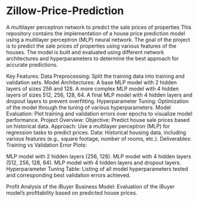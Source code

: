# Zillow-Price-Prediction
A multilayer perceptron network to predict the sale prices of properties
This repository contains the implementation of a house price prediction model using a multilayer perceptron (MLP) neural network. The goal of the project is to predict the sale prices of properties using various features of the houses. The model is built and evaluated using different network architectures and hyperparameters to determine the best approach for accurate predictions.

Key Features:
Data Preprocessing: Split the training data into training and validation sets.
Model Architectures:
A base MLP model with 2 hidden layers of sizes 256 and 128.
A more complex MLP model with 4 hidden layers of sizes 512, 256, 128, 64.
A final MLP model with 4 hidden layers and dropout layers to prevent overfitting.
Hyperparameter Tuning: Optimization of the model through the tuning of various hyperparameters.
Model Evaluation: Plot training and validation errors over epochs to visualize model performance.
Project Overview:
Objective: Predict house sale prices based on historical data.
Approach: Use a multilayer perceptron (MLP) for regression tasks to predict prices.
Data: Historical housing data, including various features (e.g., square footage, number of rooms, etc.).
Deliverables:
Training vs Validation Error Plots:

MLP model with 2 hidden layers (256, 128).
MLP model with 4 hidden layers (512, 256, 128, 64).
MLP model with 4 hidden layers and dropout layers.
Hyperparameter Tuning Table: Listing of all model hyperparameters tested and corresponding best validation errors achieved.

Profit Analysis of the iBuyer Business Model: Evaluation of the iBuyer model’s profitability based on predicted house prices.
